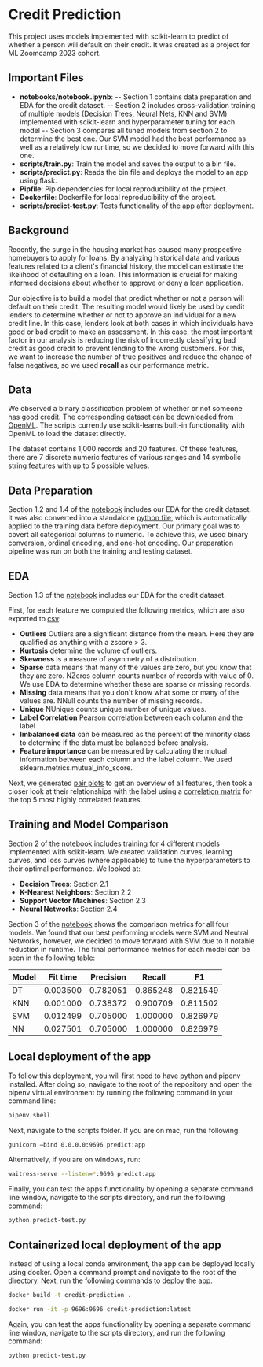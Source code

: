 # Credit Prediction

This project uses models implemented with scikit-learn to predict of whether a person will default on their credit. It was created as a project for ML Zoomcamp 2023 cohort.

## Important Files
- **notebooks/notebook.ipynb**: 
-- Section 1 contains data preparation and EDA for the credit dataset. 
-- Section 2 includes cross-validation training of multiple models (Decision Trees, Neural Nets, KNN and SVM) implemented with scikit-learn and hyperparameter tuning for each model
-- Section 3 compares all tuned models from section 2 to determine the best one. Our SVM model had the best performance as well as a relatively low runtime, so we decided to move forward with this one.
- **scripts/train.py**: Train the model and saves the output to a bin file.
- **scripts/predict.py**: Reads the bin file and deploys the model to an app using flask.
- **Pipfile**: Pip dependencies for local reproducibility of the project.
- **Dockerfile**: Dockerfile for local reproducibility of the project.
- **scripts/predict-test.py**: Tests functionality of the app after deployment.

## Background
Recently, the surge in the housing market has caused many prospective homebuyers to apply for loans. By analyzing historical data and various features related to a client's financial history, the model can estimate the likelihood of defaulting on a loan. This information is crucial for making informed decisions about whether to approve or deny a loan application.

Our objective is to build a model that predict whether or not a person will default on their credit. The resulting model would likely be used by credit lenders to determine whether or not to approve an individual for a new credit line. In this case, lenders look at both cases in which individuals have good or bad credit to make an assessment. In this case, the most important factor in our analysis is reducing the risk of incorrectly classifying bad credit as good credit to prevent lending to the wrong customers. For this, we want to increase the number of true positives and reduce the chance of false negatives, so we used **recall** as our performance metric.


## Data

We observed a binary classification problem of whether or not someone has good credit. The corresponding dataset can be downloaded from [OpenML](https://www.openml.org/search?type=data&sort=runs&id=31&status=active). The scripts currently use scikit-learns built-in functionality with OpenML to load the dataset directly.

The dataset contains 1,000 records and 20 features. Of these features, there are 7 discrete numeric features of various ranges and 14 symbolic string features with up to 5 possible values. 


## Data Preparation

Section 1.2 and 1.4 of the [notebook](./notebooks/notebook.ipynb) includes our EDA for the credit dataset. It was also converted into a standalone [python file](./scripts/data_prep.py), which is automatically applied to the training data before deployment. Our primary goal was to covert all categorical columns to numeric.
To achieve this, we used binary conversion, ordinal encoding, and one-hot encoding. Our preparation pipeline was run on both the training and testing dataset.


## EDA

Section 1.3 of the [notebook](./notebooks/notebook.ipynb) includes our EDA for the credit dataset.

First, for each feature we computed the following metrics, which are also exported to [csv](./notebooks/eda/credit.csv):
- **Outliers** Outliers are a significant distance from the mean. Here they are qualified as anything with a zscore > 3.
- **Kurtosis** determine the volume of outliers.
- **Skewness** is a measure of asymmetry of a distribution.
- **Sparse** data means that many of the values are zero, but you know that they are zero. NZeros column counts number of records with value of 0. We use EDA to determine whether these are sparse or missing records.
- **Missing** data means that you don't know what some or many of the values are. NNull counts the number of missing records.
- **Unique** NUnique counts unique number of unique values.
- **Label Correlation** Pearson correlation between each column and the label
- **Imbalanced data** can be measured as the percent of the minority class to determine if the data must be balanced before analysis.
- **Feature importance** can be measured by calculating the mutual information between each column and the label column. We used sklearn.metrics.mutual_info_score.

Next, we generated [pair plots](./notebooks/eda/credit_hist) to get an overview of all features, then took a closer look at their relationships with the label using a [correlation matrix](./notebooks/eda/credit_corr) for the top 5 most highly correlated features.


## Training and Model Comparison

Section 2 of the [notebook](./notebooks/notebook.ipynb) includes training for 4 different models implemented with scikit-learn. We created validation curves, learning curves, and loss curves (where applicable) to tune the hyperparameters to their optimal performance. We looked at:
- **Decision Trees**: Section 2.1
- **K-Nearest Neighbors**: Section 2.2
- **Support Vector Machines**: Section 2.3
- **Neural Networks**: Section 2.4

Section 3 of the [notebook](./notebooks/notebook.ipynb) shows the comparison metrics for all four models. We found that our best performing models were SVM and Neutral Networks, however, we decided to move forward with SVM due to it notable reduction in runtime. 
The final performance metrics for each model can be seen in the following table:

Model | Fit time | Precision | Recall | F1
--- | --- | --- | --- | ---
DT | 0.003500 | 0.782051 | 0.865248 | 0.821549
KNN | 0.001000 | 0.738372 | 0.900709 | 0.811502
SVM | 0.012499 | 0.705000 | 1.000000 | 0.826979
NN | 0.027501 | 0.705000 | 1.000000 | 0.826979


## Local deployment of the app
To follow this deployment, you will first need to have python and pipenv installed. After doing so, navigate to the root of the repository and open the pipenv virtual environment by running the following command in your command line:
```sh
pipenv shell
```

Next, navigate to the scripts folder. If you are on mac, run the following:
```sh
gunicorn —bind 0.0.0.0:9696 predict:app
```

Alternatively, if you are on windows, run:
```sh
waitress-serve --listen=*:9696 predict:app
```

Finally, you can test the apps functionality by opening a separate command line window, navigate to the scripts directory, and run the following command:
```sh
python predict-test.py
```

## Containerized local deployment of the app
Instead of using a local conda environment, the app can be deployed locally using docker. Open a command prompt and navigate to the root of the directory. Next, run the following commands to deploy the app.

```sh
docker build -t credit-prediction .

docker run -it -p 9696:9696 credit-prediction:latest
```

Again, you can test the apps functionality by opening a separate command line window, navigate to the scripts directory, and run the following command:
```sh
python predict-test.py
```